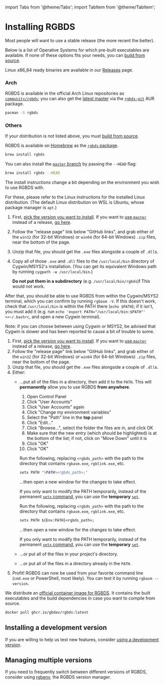 
import Tabs from '@theme/Tabs';
import TabItem from '@theme/TabItem';

# Installing RGBDS

Most people will want to use a stable release (the more recent the better). 

Below is a list of Operative Systems for which pre-built executables are available. If none of these options fits your needs, you can [build from source](/install/source).


<Tabs>
<TabItem value="linux" label="Linux">

Linux x86_64 ready binaries are available in our [Releases](https://github.com/gbdev/rgbds/releases) page.

### Arch

RGBDS is available in the official Arch Linux repositories as [`community/rgbds`](https://www.archlinux.org/packages/community/x86_64/rgbds/); you can also get the [latest master](/docs/master) via the [`rgbds-git`](https://aur.archlinux.org/packages/rgbds-git) AUR package.

```bash
pacman -S rgbds
```

### Others

If your distribution is not listed above, you must [build from source](./source.md).

</TabItem>

<TabItem value="macos" label="macOS">

RGBDS is available on [Homebrew](https://brew.sh) as the [`rgbds` package](https://formulae.brew.sh/formula/rgbds).

```bash
brew install rgbds
```

You can also install the [`master` branch](/docs/master) by passing the `--HEAD` flag:

```bash
brew install rgbds --HEAD
```

</TabItem>

<TabItem value="windows" label="Windows">

The install instructions change a bit depending on the environment you wish to use RGBDS with.

<Tabs>
<TabItem value="wsl" label="WSL / Linux-like environments">

For these, please refer to the Linux instructions for the installed Linux distribution.
(The default Linux distribution on WSL is Ubuntu, whose package manager is `apt`.)

</TabItem>
<TabItem value="cygwin" label="Cygwin / MSYS2">

1. First, [pick the version you want to install](/docs). If you want to [use `master`](/docs/master/#what) instead of a release, [go here](/install/master).
2. Follow the "release page" link below "GitHub links", and grab either of the `win32` (for 32-bit Windows) or `win64` (for 64-bit Windows) `.zip` files, near the bottom of the page.
3. Unzip that file, you should get the `.exe` files alongside a couple of `.dll`s.
4. Copy all of those `.exe` and `.dll` files to the `/usr/local/bin` directory of Cygwin/MSYS2's installation.
   (You can get its equivalent Windows path by running `cygpath -w /usr/local/bin`.)

   **Do not put them in a subdirectory** (e.g. `/usr/local/bin/rgbds`)**!**
   This would not work.

After that, you should be able to use RGBDS from within the Cygwin/MSYS2 terminal, which you can confirm by running `rgbasm -V`.
If this doesn't work, check that `/usr/local/bin` is within the PATH there (`echo $PATH`); if it isn't, you must add it (e.g. run `echo 'export PATH="/usr/local/bin:$PATH"' >>~/.bashrc`, and open a new Cygwin terminal).

Note: if you can choose between using Cygwin or MSYS2, be advised that Cygwin is slower and has been reported to cause a bit of trouble to some.

</TabItem>
<TabItem value="win32" label="None of those">

1. First, [pick the version you want to install](/docs). If you want to [use `master`](/docs/master/#what) instead of a release, [go here](/install/master).
2. Follow the "release page" link below "GitHub links", and grab either of the `win32` (for 32-bit Windows) or `win64` (for 64-bit Windows) `.zip` files, near the bottom of the page.
3. Unzip that file, you should get the `.exe` files alongside a couple of `.dll`s.
4. Either:
   - ...put all of the files in a directory, then add it to the `PATH`.
     This will **permanently** allow you to use RGBDS **from anywhere**.

     <Tabs>
     <TabItem value="gui" label="Graphically">

       1. Open Control Panel
       2. Click "User Accounts"
       3. Click "User Accounts" again
       4. Click "Change my environment variables"
       5. Select the "Path" line in the **top** panel
       6. Click "Edit..."
       7. Click "Browse...", select the folder the files are in, and click OK
       8. Make sure that the new entry (which should be highlighted) is at the bottom of the list; if not, click on "Move Down" until it is
       9. Click "OK"
       10. Click "OK"

     </TabItem>
     <TabItem value="cmd.exe" label="cmd.exe">

       Run the following, replacing `<rgbds_path>` with the path to the directory that contains `rgbasm.exe`, `rgblink.exe`, etc.

       ```cmd
       setx PATH "%PATH%<rgbds_path>;"
       ```

       ...then open a new window for the changes to take effect.

       If you only want to modify the PATH temporarily, instead of the permanent [`setx` command](https://docs.microsoft.com/en-us/windows-server/administration/windows-commands/setx), you can use  the **temporary** [`set`](https://docs.microsoft.com/en-us/windows-server/administration/windows-commands/set_1).

     </TabItem>
     <TabItem value="pwsh" label="PowerShell">

       Run the following, replacing `<rgbds_path>` with the path to the directory that contains `rgbasm.exe`, `rgblink.exe`, etc.

       ```cmd
       setx PATH ${Env:PATH}<rgbds_path>;
       ```

       ...then open a new window for the changes to take effect.

       If you only want to modify the PATH temporarily, instead of the permanent [`setx` command](https://docs.microsoft.com/en-us/windows-server/administration/windows-commands/setx), you can use  the **temporary** [`set`](https://docs.microsoft.com/en-us/windows-server/administration/windows-commands/set_1).

     </TabItem>
     </Tabs>

   - ...or put all of the files in your project's directory.
   - ...or put all of the files in a directory already in the `PATH`.
5. Profit! RGBDS can now be used from your favorite command line (`cmd.exe` or PowerShell, most likely). You can test it by running `rgbasm --version`.

</TabItem>
</Tabs>

</TabItem>

<TabItem value="docker" label="Docker">

We distribute an [official container image for RGBDS](https://github.com/gbdev/rgbds/pkgs/container/rgbds). It contains the built executables and the build dependencies in case you want to compile from source.

```bash
docker pull ghcr.io/gbdev/rgbds:latest
```

</TabItem>
</Tabs>

## Installing a development version

If you are willing to help us test new features, consider [using a development version](/install/master).

## Managing multiple versions

If you need to frequently switch between different versions of RGBDS, consider using [rgbenv](https://github.com/gbdev/rgbenv), the RGBDS version manager.
